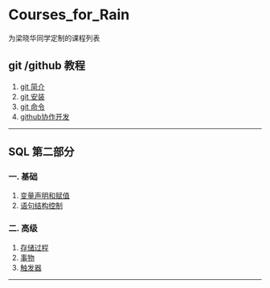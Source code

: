 # Courses_for_Rain
为梁晓华同学定制的课程列表

## git /github 教程

1. [git 简介](/git.md)
2. [git 安装](/git-install.md)
3. [git 命令](/git-command.md)
4. [github协作开发](/github.md)

<hr />

## SQL 第二部分

### 一. 基础
1. [变量声明和赋值](/Variable.md)
2. [语句结构控制](/Structure-Control.md)

### 二. 高级
1. [存储过程](/Stored-Procedure.md)
2. [事物](/Transaction.md)
3. [触发器](/Trigger.md)

<hr />